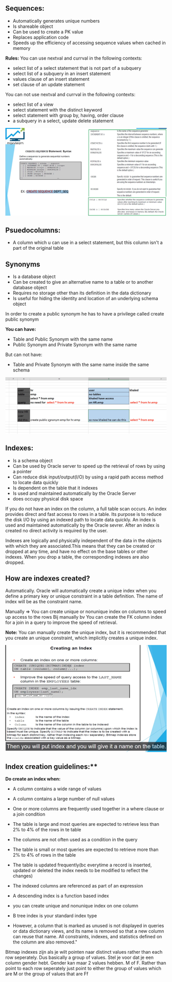 ## Sequences:
- Automatically generates unique numbers
- Is shareable object
- Can be used to create a PK value
- Replaces application code
- Speeds up the efficiency of accessing sequence values when cached in memory


**Rules:**
You can use nextval and currval in the following contexts:
- select list of a select statement that is not part of a subquery
- select list of a subquery in an insert statement
- values clause of an insert statement
- set clause of an update statement

You can not use nextval and currval in the following contexts:
- select list of a view
- select statement with the distinct keyword
- select statement with group by, having, order clause
- a subquery in a select, update delete statement

![Alt text](../resources/sequences.png)



## Psuedocolumns:
- A column which u can use in a select statement, but this column isn't a part of the original table







## Synonyms

- Is a database object
- Can be created to give an alternative name to a table or to another database object
- Requires no storage other than its definition in the data dictionary
- Is useful for hiding the identity and location of an underlying schema object

In order to create a public synonym he has to have a privilege called create public synonym

**You can have:**
- Table and Public Synonym with the same name
- Public Synonym and Private Synonym with the same name

But can not have:
- Table and Private Synonym with the same name inside the same schema


![Alt text](../resources/synonyms.png)


## Indexes:
- Is a schema object
- Can be used by Oracle server to speed up the retrieval of rows by using a pointer
- Can reduce disk input/output(I/O) by using a rapid path access method to locate data quickly
- Is dependent on the table that it indexes
- Is used and maintained automatically by the Oracle Server
- does occupy physical disk space


If you do not have an index on the column, a full table scan occurs. An index provides direct and fast access to rows in a table. Its purpose is to reduce the disk I/O by using an indexed path to locate data quickly. An index is used and maintained automatically by the Oracle sevrer. After an index is created no direct activity is required by the user.

Indexes are logically and physically independent of the data in the objects with which they are associated.This means that they can be created or dropped at any time, and have no effect on the base tables or other indexes. 
When you drop a table, the corresponding indexes are also dropped. 

## How are indexes created?
Automatically. Oracle will automatically create a unique index when you define a primary key or unique constraint in a table definition.
The name of index will be as the constraint name. 

Manually => You can create unique or nonunique index on columns to speed up access to the rows
Bij manually bv You can create the FK column index for a join in a query to improve the speed of retrieval.

**Note:** You can manually create the unique index, but it is recommended that you create an unique constraint, 
which implicitly creates a unique index.


![Alt text](../resources/indexes.png)


## Index creation guidelines:**
**Do create an index when:**
- A column contains a wide range of values
- A column contains a large number of null values
- One or more columns are frequently used together in a where clause or a join condition
- The table is large and most queries are expected to retrieve less than 2% to 4% of the rows in te table


- The columns are not often used as a condition in the query
- The table is small or most queries are expected to retrieve more than 2% to 4% of rows in the table
- The table is updated frequently(bc everytime a record is inserted, updated or deleted the index needs to be modified to reflect the changes)
- The indexed columns are referenced as part of an expression
- A descending index is a function based index
- you can create unique and nonunique index on one column
- B tree index is your standard index type
- However, a column that is marked as unused is not displayed in queries or data dictionary views, and its name is removed so that a new column can reuse that name. All constraints, indexes, and statistics defined on the column are also removed."


Bitmap indexes zijn als je wilt pointen naar distinct values rather than each row seperately. Dus basically a group of values. Stel je
voor dat je een column gender hebt. Gender kan maar 2 values hebben. M of F. Rather than point to each row seperately just point to
either the group of values which are M or the group of values that are Ff

